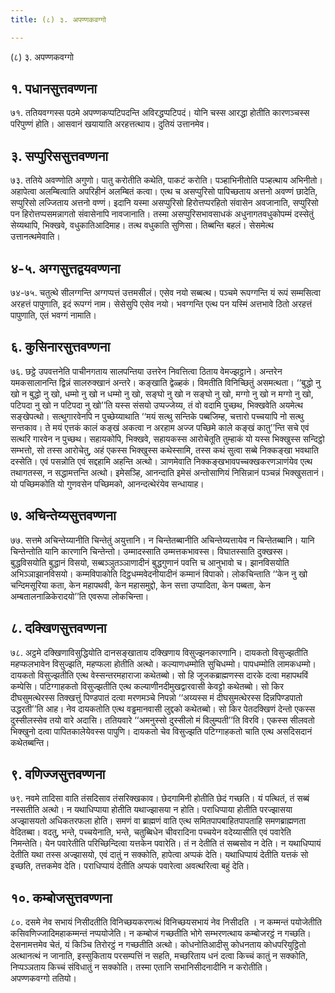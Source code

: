 ```yaml
---
title: (८) ३. अपण्णकवग्गो

---
```

(८) ३. अपण्णकवग्गो  


## १. पधानसुत्तवण्णना

७१. ततियवग्गस्स पठमे अपण्णकप्पटिपदन्ति अविरद्धप्पटिपदं। योनि चस्स आरद्धा होतीति कारणञ्चस्स परिपुण्णं होति। आसवानं खयायाति अरहत्तत्थाय। दुतियं उत्तानमेव।  


## ३. सप्पुरिससुत्तवण्णना

७३. ततिये अवण्णोति अगुणो। पातु करोतीति कथेति, पाकटं करोति। पञ्हाभिनीतोति पञ्हत्थाय अभिनीतो। अहापेत्वा अलम्बित्वाति अपरिहीनं अलम्बितं कत्वा। एत्थ च असप्पुरिसो पापिच्छताय अत्तनो अवण्णं छादेति, सप्पुरिसो लज्जिताय अत्तनो वण्णं। इदानि यस्मा असप्पुरिसो हिरोत्तप्परहितो संवासेन अवजानाति, सप्पुरिसो पन हिरोत्तप्पसमन्नागतो संवासेनापि नावजानाति। तस्मा असप्पुरिसभावसाधकं अधुनागतवधुकोपम्मं दस्सेतुं सेय्यथापि, भिक्खवे, वधुकातिआदिमाह। तत्थ वधुकाति सुणिसा। तिब्बन्ति बहलं। सेसमेत्थ उत्तानत्थमेवाति।  


## ४-५. अग्गसुत्तद्वयवण्णना

७४-७५. चतुत्थे सीलग्गन्ति अग्गप्पत्तं उत्तमसीलं। एसेव नयो सब्बत्थ। पञ्चमे रूपग्गन्ति यं रूपं सम्मसित्वा अरहत्तं पापुणाति, इदं रूपग्गं नाम। सेसेसुपि एसेव नयो। भवग्गन्ति एत्थ पन यस्मिं अत्तभावे ठितो अरहत्तं पापुणाति, एतं भवग्गं नामाति।  


## ६. कुसिनारसुत्तवण्णना

७६. छट्ठे उपवत्तनेति पाचीनगताय सालपन्तिया उत्तरेन निवत्तित्वा ठिताय वेमज्झट्ठाने। अन्तरेन यमकसालानन्ति द्विन्नं सालरुक्खानं अन्तरे। कङ्खाति द्वेळ्हकं। विमतीति विनिच्छितुं असमत्थता। ‘‘बुद्धो नु खो न बुद्धो नु खो, धम्मो नु खो न धम्मो नु खो, सङ्घो नु खो न सङ्घो नु खो, मग्गो नु खो न मग्गो नु खो, पटिपदा नु खो न पटिपदा नु खो’’ति यस्स संसयो उप्पज्जेय्य, तं वो वदामि पुच्छथ, भिक्खवेति अयमेत्थ सङ्खेपत्थो। सत्थुगारवेनपि न पुच्छेय्याथाति ‘‘मयं सत्थु सन्तिके पब्बजिम्ह, चत्तारो पच्चयापि नो सत्थु सन्तकाव। ते मयं एत्तकं कालं कङ्खं अकत्वा न अरहाम अज्ज पच्छिमे काले कङ्खं कातु’’न्ति सचे एवं सत्थरि गारवेन न पुच्छथ। सहायकोपि, भिक्खवे, सहायकस्स आरोचेतूति तुम्हाकं यो यस्स भिक्खुस्स सन्दिट्ठो सम्भत्तो, सो तस्स आरोचेतु, अहं एकस्स भिक्खुस्स कथेस्सामि, तस्स कथं सुत्वा सब्बे निक्कङ्खा भवथाति दस्सेति। एवं पसन्नोति एवं सद्दहामि अहन्ति अत्थो। ञाणमेवाति निक्कङ्खभावपच्चक्खकरणञाणंयेव एत्थ तथागतस्स, न सद्धामत्तन्ति अत्थो। इमेसञ्हि, आनन्दाति इमेसं अन्तोसाणियं निसिन्नानं पञ्चन्नं भिक्खुसतानं। यो पच्छिमकोति यो गुणवसेन पच्छिमको, आनन्दत्थेरंयेव सन्धायाह।  


## ७. अचिन्तेय्यसुत्तवण्णना

७७. सत्तमे अचिन्तेय्यानीति चिन्तेतुं अयुत्तानि। न चिन्तेतब्बानीति अचिन्तेय्यत्तायेव न चिन्तेतब्बानि। यानि चिन्तेन्तोति यानि कारणानि चिन्तेन्तो। उम्मादस्साति उम्मत्तकभावस्स। विघातस्साति दुक्खस्स। बुद्धविसयोति बुद्धानं विसयो, सब्बञ्ञुतञ्ञाणादीनं बुद्धगुणानं पवत्ति च आनुभावो च। झानविसयोति अभिञ्ञाझानविसयो। कम्मविपाकोति दिट्ठधम्मवेदनीयादीनं कम्मानं विपाको। लोकचिन्ताति ‘‘केन नु खो चन्दिमसूरिया कता, केन महापथवी, केन महासमुद्दो, केन सत्ता उप्पादिता, केन पब्बता, केन अम्बतालनाळिकेरादयो’’ति एवरूपा लोकचिन्ता।  


## ८. दक्खिणसुत्तवण्णना

७८. अट्ठमे दक्खिणाविसुद्धियोति दानसङ्खाताय दक्खिणाय विसुज्झनकारणानि। दायकतो विसुज्झतीति महप्फलभावेन विसुज्झति, महप्फला होतीति अत्थो। कल्याणधम्मोति सुचिधम्मो। पापधम्मोति लामकधम्मो। दायकतो विसुज्झतीति एत्थ वेस्सन्तरमहाराजा कथेतब्बो। सो हि जूजकब्राह्मणस्स दारके दत्वा महापथविं कम्पेसि। पटिग्गाहकतो विसुज्झतीति एत्थ कल्याणीनदीमुखद्वारवासी केवट्टो कथेतब्बो। सो किर दीघसुमत्थेरस्स तिक्खत्तुं पिण्डपातं दत्वा मरणमञ्चे निपन्नो ‘‘अय्यस्स मं दीघसुमत्थेरस्स दिन्नपिण्डपातो उद्धरती’’ति आह। नेव दायकतोति एत्थ वड्ढमानवासी लुद्दको कथेतब्बो। सो किर पेतदक्खिणं देन्तो एकस्स दुस्सीलस्सेव तयो वारे अदासि। ततियवारे ‘‘अमनुस्सो दुस्सीलो मं विलुम्पती’’ति विरवि। एकस्स सीलवतो भिक्खुनो दत्वा पापितकालेयेवस्स पापुणि। दायकतो चेव विसुज्झति पटिग्गाहकतो चाति एत्थ असदिसदानं कथेतब्बन्ति।  


## ९. वणिज्जसुत्तवण्णना

७९. नवमे तादिसा वाति तंसदिसाव तंसरिक्खकाव। छेदगामिनी होतीति छेदं गच्छति। यं पत्थितं, तं सब्बं नस्सतीति अत्थो। न यथाधिप्पाया होतीति यथाज्झासया न होति। पराधिप्पाया होतीति परज्झासया अज्झासयतो अधिकतरफला होति। समणं वा ब्राह्मणं वाति एत्थ समितपापबाहितपापताहि समणब्राह्मणता वेदितब्बा। वदतु, भन्ते, पच्चयेनाति, भन्ते, चतुब्बिधेन चीवरादिना पच्चयेन वदेय्यासीति एवं पवारेति निमन्तेति। येन पवारेतीति परिच्छिन्दित्वा यत्तकेन पवारेति। तं न देतीति तं सब्बसोव न देति। न यथाधिप्पायं देतीति यथा तस्स अज्झासयो, एवं दातुं न सक्कोति, हापेत्वा अप्पकं देति। यथाधिप्पायं देतीति यत्तकं सो इच्छति, तत्तकमेव देति। पराधिप्पायं देतीति अप्पकं पवारेत्वा अवत्थरित्वा बहुं देति।  


## १०. कम्बोजसुत्तवण्णना

८०. दसमे नेव सभायं निसीदतीति विनिच्छयकरणत्थं विनिच्छयसभायं नेव निसीदति । न कम्मन्तं पयोजेतीति कसिवणिज्जादिमहाकम्मन्तं नप्पयोजेति। न कम्बोजं गच्छतीति भोगे सम्भरणत्थाय कम्बोजरट्ठं न गच्छति। देसनामत्तमेव चेतं, यं किञ्चि तिरोरट्ठं न गच्छतीति अत्थो। कोधनोतिआदीसु कोधनताय कोधपरियुट्ठितो अत्थानत्थं न जानाति, इस्सुकिताय परसम्पत्तिं न सहति, मच्छरिताय धनं दत्वा किच्चं कातुं न सक्कोति, निप्पञ्ञताय किच्चं संविधातुं न सक्कोति। तस्मा एतानि सभानिसीदनादीनि न करोतीति।  
अपण्णकवग्गो ततियो।  